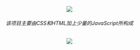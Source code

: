 <h1 align="center">
  <a href="https://cleever-chen.com/">
    <img src="https://readme-typing-svg.herokuapp.com?color=%2336BCF7&center=%E9%94%99%E8%AF%AF%E7%9A%84&vCenter=%E9%94%99%E8%AF%AF%E7%9A%84&lines=%E4%B8%80%E6%82%B2%E8%BF%99%E6%AC%A1%E6%9C%89%E5%BE%88%E8%AE%A4%E7%9C%9F%E5%97%B7;%E4%B8%BA%E4%BA%86%E5%89%8D%E7%AB%AF%E8%AF%BE%E8%AE%BE%E8%80%8C%E6%95%B4%E7%9A%84%E4%B8%80%E4%B8%AA%E7%AE%80%E5%8C%96%E7%89%88blog">
  </a>
</h1>
<h6 align="center">
  <a href="https://cleever-chen.com/" style="text-decoration: none;">
该项目主要由CSS和HTML加上少量的JavaScript所构成
  </a>
</h1>






















<div align="center" ><img order-radius="100px" src="https://cdn.jsdelivr.net/gh/JaikChen/JaikImage/loading.gif"></div>

<br>

